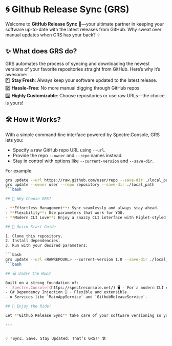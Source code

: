 # 🌀 Github Release Sync (GRS)

Welcome to **GitHub Release Sync** 🚀—your ultimate partner in keeping your software up-to-date with the latest releases from GitHub. Why sweat over manual updates when GRS has your back? 💡

## ✨ What does GRS do?

GRS automates the process of syncing and downloading the newest versions of your favorite repositories straight from GitHub. Here’s why it’s awesome:  
1️⃣ **Stay Fresh**: Always keep your software updated to the latest release.  
2️⃣ **Hassle-Free**: No more manual digging through GitHub repos.  
3️⃣ **Highly Customizable**: Choose repositories or use raw URLs—the choice is yours!  

## 🛠 How it Works?

With a simple command-line interface powered by Spectre.Console, GRS lets you:
- Specify a raw GitHub repo URL using `--url`.
- Provide the repo `--owner` and `--repo` names instead.
- Stay in control with options like `--current-version` and `--save-dir`.

For example:
```bash
grs update --url https://raw.github.com/user/repo --save-dir ./local_path
grs update --owner user --repo repository --save-dir ./local_path
```bash

## 💪 Why Choose GRS?

- **Effortless Management**: Sync seamlessly and always stay ahead.
- **Flexibility**: Use parameters that work for YOU.  
- **Modern CLI Love**: Enjoy a snazzy CLI interface with Figlet-styled headers and ANSI colorization. 🌈  

## 🚀 Quick Start Guide

1. Clone this repository.  
2. Install dependencies.  
3. Run with your desired parameters:

```bash
grs update --url <RAWREPOURL> --current-version 1.0 --save-dir ./local_path --force
```bash

## 💻 Under the Hood

Built on a strong foundation of:
- [Spectre.Console](https://spectreconsole.net/) 🖥️ - For a modern CLI experience.
- C# Dependency Injection 🧩 - Flexible and extensible.
- ⚙️ Services like `MainAppService` and `GithubReleaseService`.

## 🎉 Enjoy the Ride!

Let **Github Release Sync** take care of your software versioning so you can focus on what truly matters—building awesome things. 🌟

---


💡 *Sync. Save. Stay Updated. That’s GRS!* 🛠️
